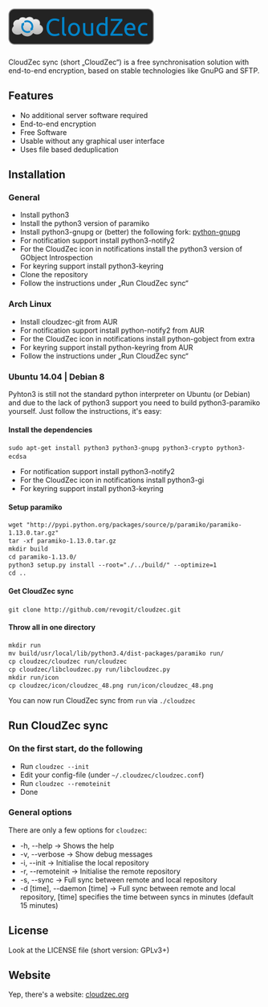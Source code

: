 # ![CloudZec sync](images/cloudzec_logo_mid.png) #

CloudZec sync (short „CloudZec“) is a free synchronisation solution with end-to-end encryption, based on stable technologies like GnuPG and SFTP.

## Features ##
- No additional server software required
- End-to-end encryption
- Free Software
- Usable without any graphical user interface
- Uses file based deduplication

## Installation ##

### General ###
- Install python3
- Install the python3 version of paramiko
- Install python3-gnupg or (better) the following fork: [python-gnupg](https://github.com/isislovecruft/python-gnupg)
- For notification support install python3-notify2
- For the CloudZec icon in notifications install the python3 version of GObject Introspection
- For keyring support install python3-keyring
- Clone the repository
- Follow the instructions under „Run CloudZec sync“

### Arch Linux ###
- Install cloudzec-git from AUR
- For notification support install python-notify2 from AUR
- For the CloudZec icon in notifications install python-gobject from extra
- For keyring support install python-keyring from AUR
- Follow the instructions under „Run CloudZec sync“

### Ubuntu 14.04 | Debian 8  ###
Pyhton3 is still not the standard python interpreter on Ubuntu (or Debian) and due to the lack of python3 support you need to build python3-paramiko yourself. Just follow the instructions, it's easy:

#### Install the dependencies ####
```sudo apt-get install python3 python3-gnupg python3-crypto python3-ecdsa```

- For notification support install python3-notify2
- For the CloudZec icon in notifications install python3-gi
- For keyring support install python3-keyring

#### Setup paramiko ####
```
wget "http://pypi.python.org/packages/source/p/paramiko/paramiko-1.13.0.tar.gz"
tar -xf paramiko-1.13.0.tar.gz
mkdir build
cd paramiko-1.13.0/
python3 setup.py install --root="./../build/" --optimize=1
cd ..
```

#### Get CloudZec sync ####
```git clone http://github.com/revogit/cloudzec.git```

#### Throw all in one directory ####
```
mkdir run
mv build/usr/local/lib/python3.4/dist-packages/paramiko run/
cp cloudzec/cloudzec run/cloudzec
cp cloudzec/libcloudzec.py run/libcloudzec.py
mkdir run/icon
cp cloudzec/icon/cloudzec_48.png run/icon/cloudzec_48.png
```

You can now run CloudZec sync from ```run``` via ```./cloudzec```

## Run CloudZec sync ##

### On the first start, do the following ###
- Run ```cloudzec --init```
- Edit your config-file (under ```~/.cloudzec/cloudzec.conf```)
- Run ```cloudzec --remoteinit```
- Done

### General options ###
There are only a few options for ```cloudzec```:
- -h, --help → Shows the help
- -v, --verbose → Show debug messages
- -i, --init → Initialise the local repository
- -r, --remoteinit → Initialise the remote repository
- -s, --sync → Full sync between remote and local repository
- -d [time], --daemon [time] → Full sync between remote and local repository, [time] specifies the time between syncs in minutes (default 15 minutes)

## License ##

Look at the LICENSE file (short version: GPLv3+)

## Website ##

Yep, there's a website: [cloudzec.org](http://cloudzec.org)
